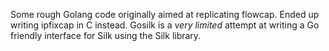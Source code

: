 Some rough Golang code originally aimed at replicating flowcap.  Ended up writing ipfixcap in C instead.
Gosilk is a *very limited* attempt at writing a Go friendly interface for Silk using the Silk library.  
